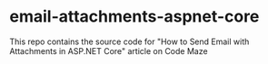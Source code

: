 # email-attachments-aspnet-core
This repo contains the source code for "How to Send Email with Attachments in ASP.NET Core" article on Code Maze
